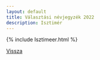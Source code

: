 ```yaml
---
layout: default
title: Választási névjegyzék 2022
description: Isztimér
---
```


{% include Isztimeer.html %}

[Vissza](./)
